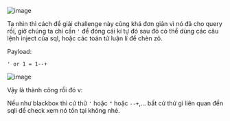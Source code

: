 ![image](https://github.com/user-attachments/assets/4b052ad9-315f-4547-a89f-ae27fffe09e7)

Ta nhìn thì cách để giải challenge này cũng khá đơn giản vì nó đã cho query rồi, giờ chúng ta chỉ cần `'` để đóng cái kí tự đó sau đó có thể dùng các câu lệnh inject của sql, hoặc các toán tử luận lí để chèn zô.

Payload:

```
' or 1 = 1--+
```

![image](https://github.com/user-attachments/assets/5497d3b5-e929-42cc-93a5-325603e94141)

Vậy là thành công rồi đó v:

Nếu như blackbox thì cứ thử `'` hoặc `"` hoặc `--+`,... bất cứ thứ gì liên quan đến sqli để check xem nó tồn tại không nhé.
